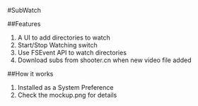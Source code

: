 #SubWatch

##Features

1. A UI to add directories to watch
2. Start/Stop Watching switch
2. Use FSEvent API to watch directories
3. Download subs from shooter.cn when new video file added

##How it works

1. Installed as a System Preference
2. Check the mockup.png for details
